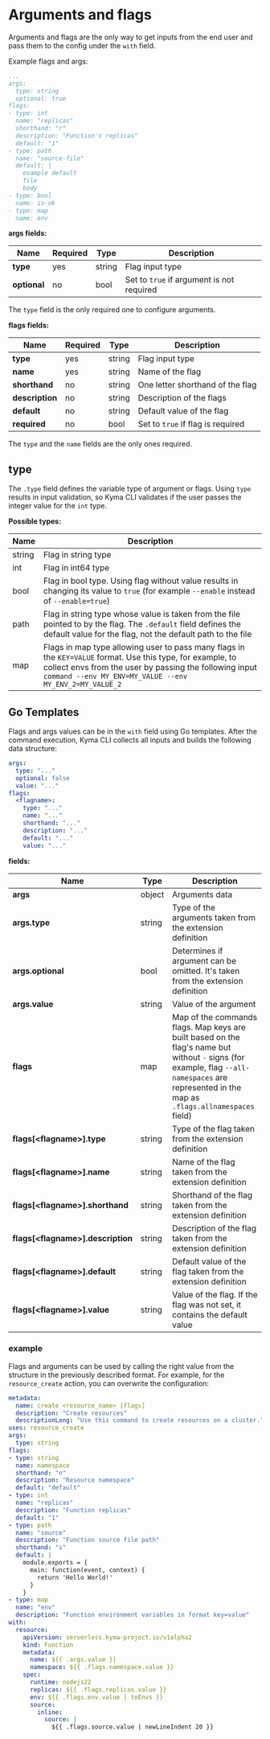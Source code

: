 # Arguments and flags

Arguments and flags are the only way to get inputs from the end user and pass them to the config under the `with` field.

Example flags and args:

```yaml
...
args:
  type: string
  optional: true
flags:
- type: int
  name: "replicas"
  shorthand: "r"
  description: "Function's replicas"
  default: "1"
- type: path
  name: "source-file"
  default: |
    example default
    file
    body
- type: bool
  name: is-ok
- type: map
  name: env
```

**args fields:**

| Name | Required | Type | Description |
| --- | --- | --- | --- |
| **type** | yes | string | Flag input type |
| **optional** | no | bool | Set to `true` if argument is not required |

The `type` field is the only required one to configure arguments.

**flags fields:**

| Name | Required | Type | Description |
| --- | --- | --- | --- |
| **type** | yes | string | Flag input type |
| **name** | yes | string | Name of the flag |
| **shorthand** | no | string | One letter shorthand of the flag |
| **description** | no | string | Description of the flags |
| **default** | no | string | Default value of the flag |
| **required** | no | bool | Set to `true` if flag is required |

The `type` and the `name` fields are the only ones required.

## type

The `.type` field defines the variable type of argument or flags. Using `type` results in input validation, so Kyma CLI validates if the user passes the integer value for the `int` type.

**Possible types:**

| Name | Description |
| --- | --- |
| string | Flag in string type |
| int | Flag in int64 type |
| bool | Flag in bool type. Using flag without value results in changing its value to `true` (for example `--enable` instead of `--enable=true`) |
| path | Flag in string type whose value is taken from the file pointed to by the flag. The `.default` field defines the default value for the flag, not the default path to the file |
| map | Flags in map type allowing user to pass many flags in the `KEY=VALUE` format. Use this type, for example, to collect envs from the user by passing the following input `command --env MY_ENV=MY_VALUE --env MY_ENV_2=MY_VALUE_2` |

## Go Templates

Flags and args values can be in the `with` field using Go templates. After the command execution, Kyma CLI collects all inputs and builds the following data structure:

```yaml
args:
  type: "..."
  optional: false
  value: "..."
flags:
  <flagname>:
    type: "..."
    name: "..."
    shorthand: "..."
    description: "..."
    default: "..."
    value: "..."
```

**fields:**

| Name | Type | Description |
| --- | --- | --- |
| **args** | object | Arguments data |
| **args.type** | string | Type of the arguments taken from the extension definition |
| **args.optional** | bool | Determines if argument can be omitted. It's taken from the extension definition |
| **args.value** | string | Value of the argument |
| **flags** | map | Map of the commands flags. Map keys are built based on the flag's name but without `-` signs (for example, flag `--all-namespaces` are represented in the map as `.flags.allnamespaces` field) |
| **flags[\<flagname\>].type** | string | Type of the flag taken from the extension definition |
| **flags[\<flagname\>].name** | string | Name of the flag taken from the extension definition |
| **flags[\<flagname\>].shorthand** | string | Shorthand of the flag taken from the extension definition |
| **flags[\<flagname\>].description** | string | Description of the flag taken from the extension definition |
| **flags[\<flagname\>].default** | string | Default value of the flag taken from the extension definition |
| **flags[\<flagname\>].value** | string | Value of the flag. If the flag was not set, it contains the default value |

### example

Flags and arguments can be used by calling the right value from the structure in the previously described format. For example, for the `resource_create` action, you can overwrite the configuration:

```yaml
metadata:
  name: create <resource_name> [flags]
  description: "Create resources"
  descriptionLong: "Use this command to create resources on a cluster."
uses: resource_create
args:
  type: string
flags:
- type: string
  name: namespace
  shorthand: "n"
  description: "Resource namespace"
  default: "default"
- type: int
  name: "replicas"
  description: "Function replicas"
  default: "1"
- type: path
  name: "source"
  description: "Function source file path"
  shorthand: "s"
  default: |
    module.exports = {
      main: function(event, context) {
        return 'Hello World!'
      }
    }
- type: map
  name: "env"
  description: "Function environment variables in format key=value"
with:
  resource:
    apiVersion: serverless.kyma-project.io/v1alpha2
    kind: Function
    metadata:
      name: ${{ .args.value }}
      namespace: ${{ .flags.namespace.value }}
    spec:
      runtime: nodejs22
      replicas: ${{ .flags.replicas.value }}
      env: ${{ .flags.env.value | toEnvs }}
      source:
        inline:
          source: |
            ${{ .flags.source.value | newLineIndent 20 }}
```
